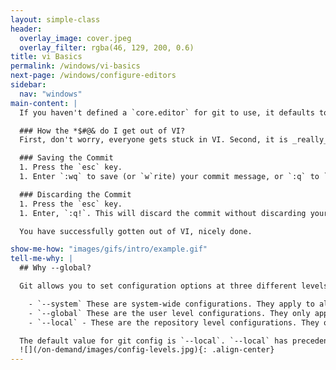 ```yaml
---
layout: simple-class
header:
  overlay_image: cover.jpeg
  overlay_filter: rgba(46, 129, 200, 0.6)
title: vi Basics
permalink: /windows/vi-basics
next-page: /windows/configure-editors
sidebar:
  nav: "windows"
main-content: |
  If you haven't defined a `core.editor` for git to use, it defaults to using [vi](https://en.wikipedia.org/wiki/Vi) for commit messages, interactive rebases, and other commands that require user input. Before we identify how to setup a `core.editor` you might need the following information:

  ### How the *$#@& do I get out of VI?
  First, don't worry, everyone gets stuck in VI. Second, it is _really_ easy to get out of VI using the following:

  ### Saving the Commit
  1. Press the `esc` key.
  1. Enter `:wq` to save (or `w`rite) your commit message, or `:q` to `q`uit without saving your commit message.

  ### Discarding the Commit
  1. Press the `esc` key.
  1. Enter, `:q!`. This will discard the commit without discarding your changes. If you want to double check that your changes still exist, enter `git status` and your changes will still be displayed.

  You have successfully gotten out of VI, nicely done.

show-me-how: "images/gifs/intro/example.gif"
tell-me-why: |
  ## Why --global?

  Git allows you to set configuration options at three different levels.

    - `--system` These are system-wide configurations. They apply to all users on this computer.
    - `--global` These are the user level configurations. They only apply to your user account and will be applied to every repository you create or clone under your account.
    - `--local` - These are the repository level configurations. They only apply to the specific repository where they are set.

  The default value for git config is `--local`. `--local` has precedence so setting something at the local level will override settings at global or system level.
  ![](/on-demand/images/config-levels.jpg){: .align-center}
---
```

